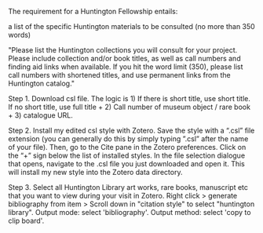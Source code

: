 The requirement for a Huntington Fellowship entails: 

a list of the specific Huntington materials to be consulted (no more than 350 words)

"Please list the Huntington collections you will consult for your project. Please include collection and/or book titles, as well as call numbers and finding aid links when available. If you hit the word limit (350), please list call numbers with shortened titles, and use permanent links from the Huntington catalog."

Step 1. Download csl file. The logic is 1) If there is short title, use short title. If no short title, use full title + 2) Call number of museum object / rare book + 3) catalogue URL.

Step 2.  Install my edited csl style with Zotero.
Save the style with a “.csl” file extension (you can generally do this by simply typing ”.csl” after the name of your file). 
Then, go to the Cite pane in the Zotero preferences. 
Click on the “+” sign below the list of installed styles. 
In the file selection dialogue that opens, navigate to the .csl file you just downloaded and open it. 
This will install my new style into the Zotero data directory.

Step 3. Select all Huntington Library art works, rare books, manuscript etc that you want to view during your visit in Zotero. Right click > generate bibliography from item > Scroll down in "citation style" to select "huntington library". 
Output mode: select 'bibliography'.
Output method: select 'copy to clip board'. 
